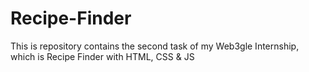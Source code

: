 # Recipe-Finder
This is repository contains the second task of my Web3gle Internship, which is Recipe Finder with HTML, CSS &amp; JS
